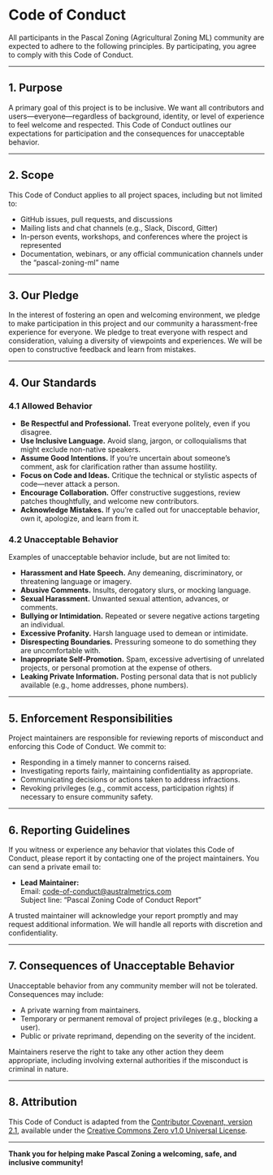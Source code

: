 # Code of Conduct

All participants in the Pascal Zoning (Agricultural Zoning ML) community are expected to adhere to the following principles. By participating, you agree to comply with this Code of Conduct.

---

## 1. Purpose

A primary goal of this project is to be inclusive. We want all contributors and users—everyone—regardless of background, identity, or level of experience to feel welcome and respected. This Code of Conduct outlines our expectations for participation and the consequences for unacceptable behavior.

---

## 2. Scope

This Code of Conduct applies to all project spaces, including but not limited to:

- GitHub issues, pull requests, and discussions
- Mailing lists and chat channels (e.g., Slack, Discord, Gitter)
- In-person events, workshops, and conferences where the project is represented
- Documentation, webinars, or any official communication channels under the “pascal-zoning-ml” name

---

## 3. Our Pledge

In the interest of fostering an open and welcoming environment, we pledge to make participation in this project and our community a harassment-free experience for everyone. We pledge to treat everyone with respect and consideration, valuing a diversity of viewpoints and experiences. We will be open to constructive feedback and learn from mistakes.

---

## 4. Our Standards

### 4.1 Allowed Behavior

- **Be Respectful and Professional.** Treat everyone politely, even if you disagree.  
- **Use Inclusive Language.** Avoid slang, jargon, or colloquialisms that might exclude non-native speakers.  
- **Assume Good Intentions.** If you’re uncertain about someone’s comment, ask for clarification rather than assume hostility.  
- **Focus on Code and Ideas.** Critique the technical or stylistic aspects of code—never attack a person.  
- **Encourage Collaboration.** Offer constructive suggestions, review patches thoughtfully, and welcome new contributors.  
- **Acknowledge Mistakes.** If you’re called out for unacceptable behavior, own it, apologize, and learn from it.

### 4.2 Unacceptable Behavior

Examples of unacceptable behavior include, but are not limited to:

- **Harassment and Hate Speech.** Any demeaning, discriminatory, or threatening language or imagery.  
- **Abusive Comments.** Insults, derogatory slurs, or mocking language.  
- **Sexual Harassment.** Unwanted sexual attention, advances, or comments.  
- **Bullying or Intimidation.** Repeated or severe negative actions targeting an individual.  
- **Excessive Profanity.** Harsh language used to demean or intimidate.  
- **Disrespecting Boundaries.** Pressuring someone to do something they are uncomfortable with.  
- **Inappropriate Self-Promotion.** Spam, excessive advertising of unrelated projects, or personal promotion at the expense of others.  
- **Leaking Private Information.** Posting personal data that is not publicly available (e.g., home addresses, phone numbers).  

---

## 5. Enforcement Responsibilities

Project maintainers are responsible for reviewing reports of misconduct and enforcing this Code of Conduct. We commit to:

- Responding in a timely manner to concerns raised.  
- Investigating reports fairly, maintaining confidentiality as appropriate.  
- Communicating decisions or actions taken to address infractions.  
- Revoking privileges (e.g., commit access, participation rights) if necessary to ensure community safety.

---

## 6. Reporting Guidelines

If you witness or experience any behavior that violates this Code of Conduct, please report it by contacting one of the project maintainers. You can send a private email to:

- **Lead Maintainer:**  
  Email: code-of-conduct@australmetrics.com  
  Subject line: “Pascal Zoning Code of Conduct Report”

A trusted maintainer will acknowledge your report promptly and may request additional information. We will handle all reports with discretion and confidentiality.

---

## 7. Consequences of Unacceptable Behavior

Unacceptable behavior from any community member will not be tolerated. Consequences may include:

- A private warning from maintainers.  
- Temporary or permanent removal of project privileges (e.g., blocking a user).  
- Public or private reprimand, depending on the severity of the incident.  

Maintainers reserve the right to take any other action they deem appropriate, including involving external authorities if the misconduct is criminal in nature.

---

## 8. Attribution

This Code of Conduct is adapted from the [Contributor Covenant, version 2.1](https://www.contributor-covenant.org/version/2/1/code_of_conduct/), available under the [Creative Commons Zero v1.0 Universal License](https://creativecommons.org/publicdomain/zero/1.0/).

---

**Thank you for helping make Pascal Zoning a welcoming, safe, and inclusive community!**
